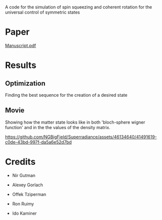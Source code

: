 A code for the simulation of spin squeezing and coherent rotation for the universal control of symmetric states

# Paper
[Manuscript.pdf](https://github.com/NGBigField/Superradiance/files/13928319/Manuscript.pdf)

# Results

## Optimization
Finding the best sequence for the creation of a desired state

## Movie
Showing how the matter state looks like in both 'bloch-sphere wigner function' and in the the values of the density matrix.



https://github.com/NGBigField/Superradiance/assets/46134640/41491619-c0de-43bd-997f-da5a6e52d7bd



# Credits
* Nir Gutman

* Alexey Gorlach
* Offek Tziperman
* Ron Ruimy
* Ido Kaminer
